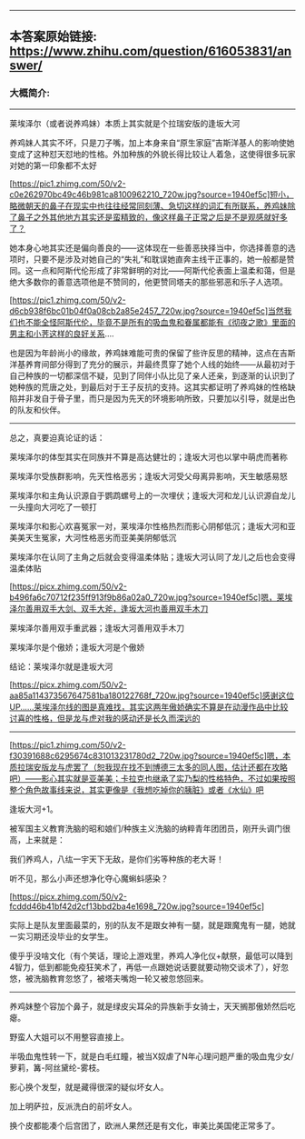 ----------------------------------------
## 本答案原始链接: https://www.zhihu.com/question/616053831/answer/
### 大概简介: 
----------------------------------------
莱埃泽尔（或者说养鸡妹）本质上其实就是个拉瑞安版的逢坂大河

养鸡妹人其实不坏，只是刀子嘴，加上本身来自“原生家庭”吉斯洋基人的影响使她变成了这种怼天怼地的性格。外加种族的外貌长得比较让人着急，这使得很多玩家对她的第一印象都不太好

[https://pic1.zhimg.com/50/v2-c0e262970bc49c46b981ca8100962210_720w.jpg?source=1940ef5c]短小，略微朝天的鼻子在现实中也往往经常同刻薄、急切这样的词汇有所联系，养鸡妹除了鼻子之外其他地方其实还是蛮精致的，像这样鼻子正常之后是不是观感就好多了？

她本身心地其实还是偏向善良的——这体现在一些善恶抉择当中，你选择善意的选项时，只要不是涉及对她自己的“失礼”和耽误她直奔主线干正事的，她一般都是赞同。这一点和阿斯代伦形成了非常鲜明的对比——阿斯代伦表面上温柔和蔼，但是绝大多数你的善意选项他是不赞同的，他更赞同塔夫的那些邪恶和乐子人选项。

[https://pic1.zhimg.com/50/v2-d6cb938f6bc01b04f0a08cb2a85e2457_720w.jpg?source=1940ef5c]当然我们也不能全怪阿斯代伦，毕竟不是所有的吸血鬼和眷属都能有《彻夜之歌》里面的男主和小荠这样的良好关系....

也是因为年龄尚小的缘故，养鸡妹难能可贵的保留了些许反思的精神，这点在吉斯洋基养育间部分得到了充分的展示，并最终贯穿了她个人线的始终——从最初对于自己种族的一切都深信不疑，见到了同伴小队比见了亲人还亲，到逐渐的认识到了她种族的荒唐之处，到最后对于王子反抗的支持。这其实都证明了养鸡妹的性格缺陷并非发自于骨子里，而只是因为先天的环境影响所致，只要加以引导，就是出色的队友和伙伴。

----------------------------------------

总之，真要迫真论证的话：

莱埃泽尔的体型其实在同族并不算是高达健壮的；逢坂大河也以掌中萌虎而著称

莱埃泽尔受族群影响，先天性格恶劣；逢坂大河受父母离异影响，天生敏感易怒

莱埃泽尔和主角认识源自于鹦鹉螺号上的一次埋伏；逢坂大河和龙儿认识源自龙儿一头撞向大河吃了一顿打

莱埃泽尔和影心欢喜冤家一对，莱埃泽尔性格热烈而影心阴郁低沉；逢坂大河和亚美美天生冤家，大河性格恶劣而亚美美阴郁低沉

莱埃泽尔在认同了主角之后就会变得温柔体贴；逢坂大河认同了龙儿之后也会变得温柔体贴

[https://picx.zhimg.com/50/v2-b496fa6c70712f235ff913f9b86a02a0_720w.jpg?source=1940ef5c]嗯，莱埃泽尔善用双手大剑、双手大斧，逢坂大河也善用双手木刀

莱埃泽尔善用双手重武器；逢坂大河善用双手木刀

莱埃泽尔是个傲娇；逢坂大河是个傲娇

结论：莱埃泽尔就是逢坂大河




[https://picx.zhimg.com/50/v2-aa85a114373567647581ba180122768f_720w.jpg?source=1940ef5c]感谢这位UP......莱埃泽尔线的图是真难找，其实这两年傲娇确实不算是在动漫作品中比较讨喜的性格，但是龙与虎对我的感动还是长久而深远的

----------------------------------------

[https://pic1.zhimg.com/50/v2-f30391688c6295674c831013231780d2_720w.jpg?source=1940ef5c]嗯，本质拉瑞安版龙与虎罢了（恕我现在找不到博德三太多的同人图，估计还都在攻略吧）——影心其实就是亚美美；卡拉克也继承了实乃梨的性格特色，不过如果按照整个角色故事线来说，其实更像是《我想吃掉你的胰脏》或者《水仙》吧



逢坂大河+1。




被军国主义教育洗脑的昭和娘们/种族主义洗脑的纳粹青年团团员，刚开头调门很高，上来就是：

我们养鸡人，八纮一宇天下无敌，是你们劣等种族的老大哥！

听不见，那么小声还想净化夺心魔蝌蚪感染？

[https://picx.zhimg.com/50/v2-fcddd46b41bf42d2cf13bbd2ba4e1698_720w.jpg?source=1940ef5c]

实际上是队友里面最菜的，别的队友不是跟女神有一腿，就是跟魔鬼有一腿，她就一实习期还没毕业的女学生。

傻乎乎没啥文化（有个笑话，理论上游戏里，养鸡人净化仪+献祭，最低可以降到4智力，低到都能免疫狂笑术了，再低一点跟她说话要就要动物交谈术了），好忽悠，被洗脑教育忽悠了，被塔夫嘴炮一轮又被忽悠回来。

----------------------------------------

养鸡妹整个容加个鼻子，就是绿皮尖耳朵的异族新手女骑士，天天搁那傲娇然后吃瘪。

野蛮人大姐可以不用整容直接上。

半吸血鬼性转一下，就是白毛红瞳，被当X奴虐了N年心理问题严重的吸血鬼少女/萝莉，篝-阿丝黛纶-雾枝。

影心换个发型，就是藏得很深的疑似坏女人。

加上明萨拉，反派洗白的前坏女人。

换个皮都能凑个后宫团了，欧洲人果然还是有文化，审美比美国佬正常多了。